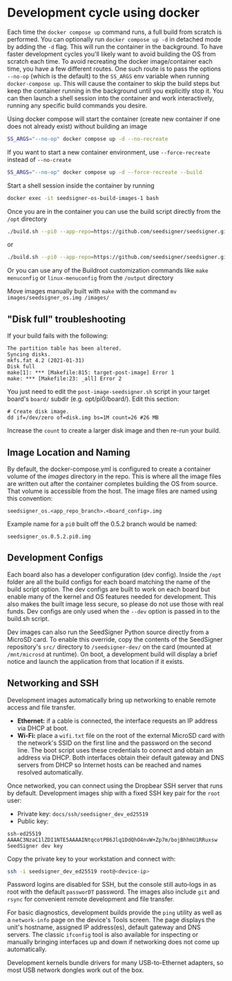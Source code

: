# Development cycle using docker

Each time the `docker compose up` command runs, a full build from scratch is performed. You can optionally run `docker compose up -d` in detached mode by adding the `-d` flag. This will run the container in the background. To have faster development cycles you'll likely want to avoid building the OS from scratch each time. To avoid recreating the docker image/container each time, you have a few different routes. One such route is to pass the options `--no-op` (which is the default) to the `SS_ARGS` env variable when running `docker-compose up`. This will cause the container to skip the build steps but keep the container running in the background until you explicitly stop it. You can then launch a shell session into the container and work interactively, running any specific build commands you desire.

Using docker compose will start the container (create new container if one does not already exist) without building an image
```bash
SS_ARGS="--no-op" docker compose up -d --no-recreate
```

If you want to start a new container environment, use `--force-recreate` instead of `--no-create`
```bash
SS_ARGS="--no-op" docker compose up -d --force-recreate --build
```

Start a shell session inside the container by running
```bash
docker exec -it seedsigner-os-build-images-1 bash
```

Once you are in the container you can use the build script directly from the `/opt` directory
```bash
./build.sh --pi0 --app-repo=https://github.com/seedsigner/seedsigner.git --app-branch=dev --no-clean
```

or

```bash
./build.sh --pi0 --app-repo=https://github.com/seedsigner/seedsigner.git --app-commit-id=9c36f5c --no-clean
```

Or you can use any of the Buildroot customization commands like `make menuconfig` or `linux-menuconfig`  from the `/output` directory

Move images manually built with `make` with the command `mv images/seedsigner_os.img /images/`


## "Disk full" troubleshooting
If your build fails with the following:
```
The partition table has been altered.
Syncing disks.
mkfs.fat 4.2 (2021-01-31)
Disk full
make[1]: *** [Makefile:815: target-post-image] Error 1
make: *** [Makefile:23: _all] Error 2
```

You just need to edit the `post-image-seedsigner.sh` script in your target board's `board/` subdir (e.g. opt/pi0/board/). Edit this section:

```
# Create disk image.
dd if=/dev/zero of=disk.img bs=1M count=26 #26 MB
```

Increase the `count` to create a larger disk image and then re-run your build.


## Image Location and Naming

By default, the docker-compose.yml is configured to create a container volume of the *images* directory in the repo. This is where all the image files are written out after the container completes building the OS from source. That volume is accessible from the host. The image files are named using this convention:

`seedsigner_os.<app_repo_branch>.<board_config>.img`

Example name for a `pi0` built off the 0.5.2 branch would be named:

`seedsigner_os.0.5.2.pi0.img`


## Development Configs
Each board also has a developer configuration (dev config). Inside the `/opt` folder are all the build configs for each board matching the name of the build script option. The dev configs are built to work on each board but enable many of the kernel and OS features needed for development. This also makes the built image less secure, so please do not use those with real funds. Dev configs are only used when the `--dev` option is passed in to the build.sh script.

Dev images can also run the SeedSigner Python source directly from a MicroSD card. To enable this override, copy the contents of the SeedSigner repository's `src/` directory to `/seedsigner-dev/` on the card (mounted at `/mnt/microsd` at runtime). On boot, a development build will display a brief notice and launch the application from that location if it exists.

## Networking and SSH

Development images automatically bring up networking to enable remote access and file transfer.

- **Ethernet:** if a cable is connected, the interface requests an IP address via DHCP at boot.
- **Wi-Fi:** place a `wifi.txt` file on the root of the external MicroSD card with the network's SSID on the first line and the password on the second line. The boot script uses these credentials to connect and obtain an address via DHCP.
Both interfaces obtain their default gateway and DNS servers from DHCP so Internet hosts can be reached and names resolved automatically.

Once networked, you can connect using the Dropbear SSH server that runs by default. Development images ship with a fixed SSH key pair for the `root` user:

- Private key: `docs/ssh/seedsigner_dev_ed25519`
- Public key:

```text
ssh-ed25519 AAAAC3NzaC1lZDI1NTE5AAAAINtqcotPB6Jlq1DdQhO4nvW+Zp7m/bojBhhmU1RRuxsw SeedSigner dev key
```

Copy the private key to your workstation and connect with:

```bash
ssh -i seedsigner_dev_ed25519 root@<device-ip>
```

Password logins are disabled for SSH, but the console still auto‑logs in as root with the default `passworDT` password.
The images also include `git` and `rsync` for convenient remote development and file transfer.

For basic diagnostics, development builds provide the `ping` utility as well as a `network-info` page on the device's Tools screen. The page displays the unit's hostname, assigned IP address(es), default gateway and DNS servers. The classic `ifconfig` tool is also available for inspecting or manually bringing interfaces up and down if networking does not come up automatically.

Development kernels bundle drivers for many USB-to-Ethernet adapters, so most USB network dongles work out of the box.

